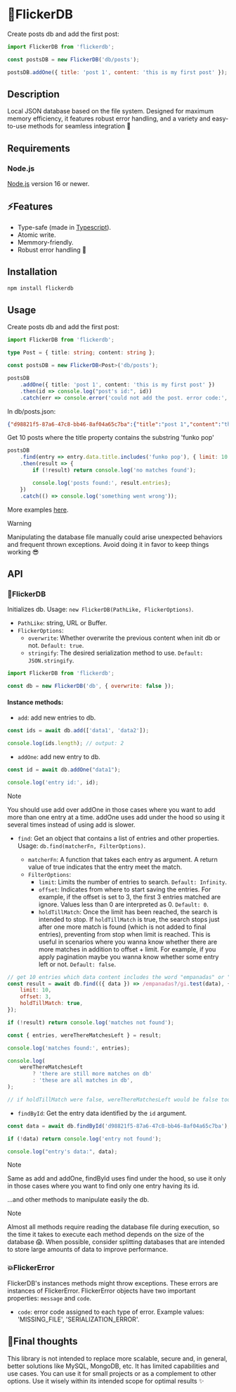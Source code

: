 # 💾FlickerDB

Create posts db and add the first post:

```js
import FlickerDB from 'flickerdb';

const postsDB = new FlickerDB('db/posts');

postsDB.addOne({ title: 'post 1', content: 'this is my first post' });
```

## Description

Local JSON database based on the file system. Designed for maximum memory efficiency, it features robust error handling, and a variety and easy-to-use methods for seamless integration 🚀

## Requirements

### Node.js

[Node.js](https://nodejs.org/en/) version 16 or newer.

## ⚡Features

- Type-safe (made in [Typescript](https://www.typescriptlang.org/)).
- Atomic write.
- Memmory-friendly.
- Robust error handling 💪

## Installation

```bash
npm install flickerdb
```

## Usage

Create posts db and add the first post:

```ts
import FlickerDB from 'flickerdb';

type Post = { title: string; content: string };

const postsDB = new FlickerDB<Post>('db/posts');

postsDB
	.addOne({ title: 'post 1', content: 'this is my first post' })
	.then(id => console.log("post's id:", id))
	.catch(err => console.error('could not add the post. error code:', err.code));
```

In db/posts.json:

```json
{"d98821f5-87a6-47c8-bb46-8af04a65c7ba":{"title":"post 1","content":"this is my first post"}}
```

Get 10 posts where the title property contains the substring 'funko pop'

```js
postsDB
	.find(entry => entry.data.title.includes('funko pop'), { limit: 10 })
	.then(result => {
		if (!result) return console.log('no matches found');

		console.log('posts found:', result.entries);
	})
	.catch(() => console.log('something went wrong'));
```

More examples [here](https://github.com/kembadev/flickerdb/tree/master/src/examples).

> [!WARNING]
> Manipulating the database file manually could arise unexpected behaviors and frequent thrown exceptions. Avoid doing it in favor to keep things working 😎

## API

### 💾FlickerDB

Initializes db. Usage: `new FlickerDB(PathLike, FlickerOptions)`.

- `PathLike`: string, URL or Buffer.
- `FlickerOptions`:
  - `overwrite`: Whether overwrite the previous content when init db or not. `Default: true`.
  - `stringify`: The desired serialization method to use. `Default: JSON.stringify`.

```js
import FlickerDB from 'flickerdb';

const db = new FlickerDB('db', { overwrite: false });
```

#### Instance methods:

- `add`: add new entries to db.

```js
const ids = await db.add(['data1', 'data2']);

console.log(ids.length); // output: 2
```

- `addOne`: add new entry to db.

```js
const id = await db.addOne("data1");

console.log('entry id:', id);
```

> [!NOTE]
> You should use add over addOne in those cases where you want to add more than one entry at a time. addOne uses add under the hood so using it several times instead of using add is slower.

- `find`: Get an object that contains a list of entries and other properties. Usage: `db.find(matcherFn, FilterOptions)`.

  - `matcherFn`: A function that takes each entry as argument. A return value of true indicates that the entry meet the match.
  - `FilterOptions`:
    - `limit`: Limits the number of entries to search. `Default: Infinity`.
    - `offset`: Indicates from where to start saving the entries. For example,
  if the offset is set to 3, the first 3 entries matched are ignore.
  Values less than 0 are interpreted as 0. `Default: 0`.
    - `holdTillMatch`: Once the limit has been reached, the search is intended to stop.
  If `holdTillMatch` is true, the search stops just after one more match
  is found (which is not added to final entries), preventing from stop
  when limit is reached. This is useful in scenarios where you wanna know
  whether there are more matches in addition to offset + limit.
  For example, if you apply pagination maybe you wanna know whether
  some entry left or not. `Default: false`.

```js
// get 10 entries which data content includes the word "empanadas" or "empanada" in it
const result = await db.find(({ data }) => /empanadas?/gi.test(data), {
	limit: 10,
	offset: 3,
	holdTillMatch: true,
});

if (!result) return console.log('matches not found');

const { entries, wereThereMatchesLeft } = result;

console.log('matches found:', entries);

console.log(
	wereThereMatchesLeft
		? 'there are still more matches on db'
		: 'these are all matches in db',
);

// if holdTillMatch were false, wereThereMatchesLeft would be false too
```

- `findById`: Get the entry data identified by the `id` argument.

```js
const data = await db.findById('d98821f5-87a6-47c8-bb46-8af04a65c7ba');

if (!data) return console.log('entry not found');

console.log("entry's data:", data);
```

> [!NOTE]
> Same as add and addOne, findById uses find under the hood, so use it only in those cases where you want to find only one entry having its id.

...and other methods to manipulate easily the db.

> [!NOTE]
> Almost all methods require reading the database file during execution, so the time it takes to execute each method depends on the size of the database 😱. When possible, consider splitting databases that are intended to store large amounts of data to improve performance.

### 💥FlickerError

FlickerDB's instances methods might throw exceptions. These errors are instances of FlickerError. FlickerError objects have two important properties: `message` and `code`.

- `code`: error code assigned to each type of error. Example values: 'MISSING_FILE', 'SERIALIZATION_ERROR'.

## 🦉Final thoughts

This library is not intended to replace more scalable, secure and, in general, better solutions like MySQL, MongoDB, etc. It has limited capabilities and use cases. You can use it for small projects or as a complement to other options. Use it wisely within its intended scope for optimal results ✨
